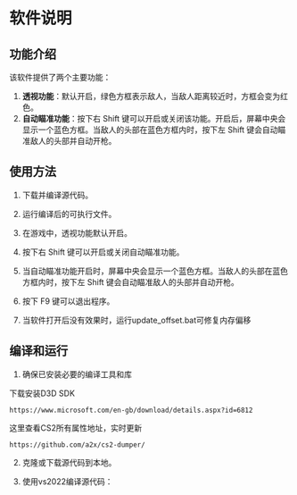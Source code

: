# 软件说明

## 功能介绍

该软件提供了两个主要功能：

1. **透视功能**：默认开启，绿色方框表示敌人，当敌人距离较近时，方框会变为红色。
2. **自动瞄准功能**：按下右 Shift 键可以开启或关闭该功能。开启后，屏幕中央会显示一个蓝色方框。当敌人的头部在蓝色方框内时，按下左 Shift 键会自动瞄准敌人的头部并自动开枪。

## 使用方法

1. 下载并编译源代码。
2. 运行编译后的可执行文件。
3. 在游戏中，透视功能默认开启。
4. 按下右 Shift 键可以开启或关闭自动瞄准功能。
5. 当自动瞄准功能开启时，屏幕中央会显示一个蓝色方框。当敌人的头部在蓝色方框内时，按下左 Shift 键会自动瞄准敌人的头部并自动开枪。
6. 按下 F9 键可以退出程序。

7. 当软件打开后没有效果时，运行update_offset.bat可修复内存偏移

## 编译和运行

1. 确保已安装必要的编译工具和库

下载安装D3D SDK
```
https://www.microsoft.com/en-gb/download/details.aspx?id=6812
```

这里查看CS2所有属性地址，实时更新
```
https://github.com/a2x/cs2-dumper/
```

2. 克隆或下载源代码到本地。

3. 使用vs2022编译源代码：
